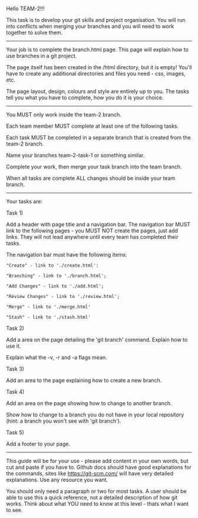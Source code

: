 Hello TEAM-2!!!

This task is to develop your git skills and project organisation. You will run into conflicts when merging your branches and you will need to work together to solve them.

--------------------------------------

Your job is to complete the branch.html page. This page will explain how to use branches in a git project.

The page itself has been created in the /html directory, but it is empty! You'll have to create any additional directories and files you need - css, images, etc.


The page layout, design, colours and style are entirely up to you. The tasks tell you what you have to complete, how you do it is your choice.

--------------------------------------

You MUST only work inside the team-2 branch. 

Each team member MUST complete at least one of the following tasks.

Each task MUST be completed in a separate branch that is created from the team-2 branch.

Name your branches team-2-task-1 or something similar.

Complete your work, then merge your task branch into the team branch. 

When all tasks are complete ALL changes should be inside your team branch.

--------------------------------------

Your tasks are:

Task 1) 

Add a header with page title and a navigation bar.
The navigation bar MUST link to the following pages - you MUST NOT create the pages, just add links. They will not lead anywhere until every team has completed their tasks.

The navigation bar must have the following items:

    "Create" - link to './create.html':

    "Branching" - link to './branch.html';

    "Add Changes" - link to './add.html';

    "Review Changes" - link to './review.html';

    "Merge" - link to './merge.html'

    "Stash" - link to './stash.html'

Task 2)

Add a area on the page detailing the 'git branch' command. Explain how to use it.

Explain what the -v, -r and -a flags mean.

Task 3)

Add an area to the page explaining how to create a new branch.

Task 4)

Add an area on the page showing how to change to another branch.

Show how to change to a branch you do not have in your local repository (hint: a branch you won't see with 'git branch').

Task 5)

Add a footer to your page.

--------------------------------------

This guide will be for your use - please add content in your own words, but cut and paste if you have to. Github docs should have good explanations for the commands, sites like https://git-scm.com/ will have very detailed explanations. Use any resource you want.

You should only need a paragraph or two for most tasks. A user should be able to use this a quick reference, not a detailed description of how git works. Think about what YOU need to know at this level - thats what I want to see. 






